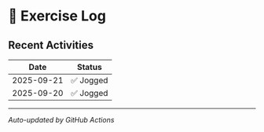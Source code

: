 # 📝 Exercise Log

## Recent Activities

| Date | Status |
|------|--------|
| 2025-09-21 | ✅ Jogged |
| 2025-09-20 | ✅ Jogged |

---

*Auto-updated by GitHub Actions*